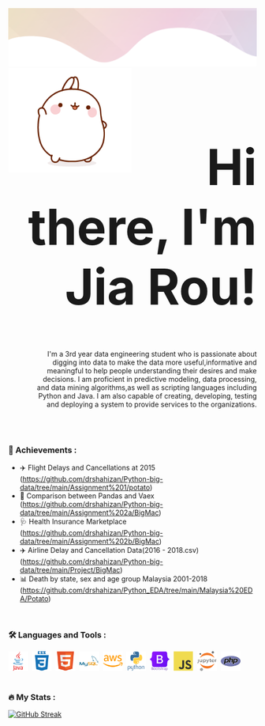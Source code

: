 <img src="https://github.com/jrkong2001utm/jrkong2001utm/blob/main/Screenshot%202023-03-23%20at%2012.08.28%20AM.png">
<img align="left" alt="Waving" width=250px src="https://github.com/jrkong2001utm/jrkong2001utm/blob/main/giphy.gif">
<div id="header" align="right">
  <h1 style="font-size: 100px;"><b> Hi there, I'm Jia Rou!</b></h1>
  <h8> 
    I'm a 3rd year data engineering student who is passionate about<br>
    digging into data to make the data more useful,informative and<br> 
    meaningful to help people understanding their desires and make<br> 
    decisions. I am proficient in predictive modeling, data processing,<br>
    and data mining algorithms,as well as scripting languages including<br> 
    Python and Java. I am also capable of creating, developing, testing<br>
    and deploying a system to provide services to the organizations. </h8>
</div>
<br>
<br>
<br>

### 🏅 Achievements :
- ✈️ Flight Delays and Cancellations at 2015
(https://github.com/drshahizan/Python-big-data/tree/main/Assignment%201/potato)
- 🔎 Comparison between Pandas and Vaex
(https://github.com/drshahizan/Python-big-data/tree/main/Assignment%202a/BigMac)
- 🩺 Health Insurance Marketplace
(https://github.com/drshahizan/Python-big-data/tree/main/Assignment%202b/BigMac)
- ✈️ Airline Delay and Cancellation Data(2016 - 2018.csv)
(https://github.com/drshahizan/Python-big-data/tree/main/Project/BigMac)
- 📊 Death by state, sex and age group Malaysia 2001-2018
(https://github.com/drshahizan/Python_EDA/tree/main/Malaysia%20EDA/Potato)


<br>

### :hammer_and_wrench: Languages and Tools :
<div>
  <img src="https://github.com/devicons/devicon/blob/master/icons/java/java-original-wordmark.svg" title="Java" alt="Java" width="40" height="40"/>&nbsp;
  <img src="https://github.com/devicons/devicon/blob/master/icons/css3/css3-plain-wordmark.svg"  title="CSS3" alt="CSS" width="40" height="40"/>&nbsp;
  <img src="https://github.com/devicons/devicon/blob/master/icons/html5/html5-original.svg" title="HTML5" alt="HTML" width="40" height="40"/>&nbsp;
  <img src="https://github.com/devicons/devicon/blob/master/icons/mysql/mysql-original-wordmark.svg" title="MySQL"  alt="MySQL" width="40" height="40"/>&nbsp;
  <img src="https://github.com/devicons/devicon/blob/master/icons/amazonwebservices/amazonwebservices-plain-wordmark.svg" title="AWS" alt="AWS" width="40" height="40"/>&nbsp;
  <img src="https://raw.githubusercontent.com/devicons/devicon/master/icons/python/python-original-wordmark.svg" title="Python" **alt="Python" width="40" height="40"/>&nbsp;
  <img src="https://raw.githubusercontent.com/devicons/devicon/master/icons/bootstrap/bootstrap-original-wordmark.svg" title="Bootstrap" **alt="Bootstrap" width="40" height="40"/>&nbsp;
  <img src="https://raw.githubusercontent.com/devicons/devicon/master/icons/javascript/javascript-original.svg" title="Javascript" **alt="Javascript" width="40" height="40"/>&nbsp;
  <img src="https://raw.githubusercontent.com/devicons/devicon/master/icons/jupyter/jupyter-original-wordmark.svg" title="Jupyter" **alt="Jupyter" width="40" height="40"/>&nbsp;
  <img src="https://raw.githubusercontent.com/devicons/devicon/master/icons/php/php-original.svg" title="PHP" **alt="PHP" width="40" height="40"/>
</div>

<br>

### :fire: My Stats :
[![GitHub Streak](http://github-readme-streak-stats.herokuapp.com?user=jrkong2001utm)](https://git.io/streak-stats)
